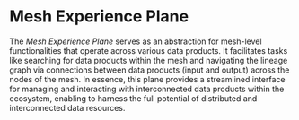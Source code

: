 # Mesh Experience Plane

The *Mesh Experience Plane* serves as an abstraction for mesh-level functionalities that operate across various data products. It facilitates tasks like searching for data products within the mesh and navigating the lineage graph via connections between data products (input and output) across the nodes of the mesh. In essence, this plane provides a streamlined interface for managing and interacting with interconnected data products within the ecosystem, enabling to harness the full potential of distributed and interconnected data resources.